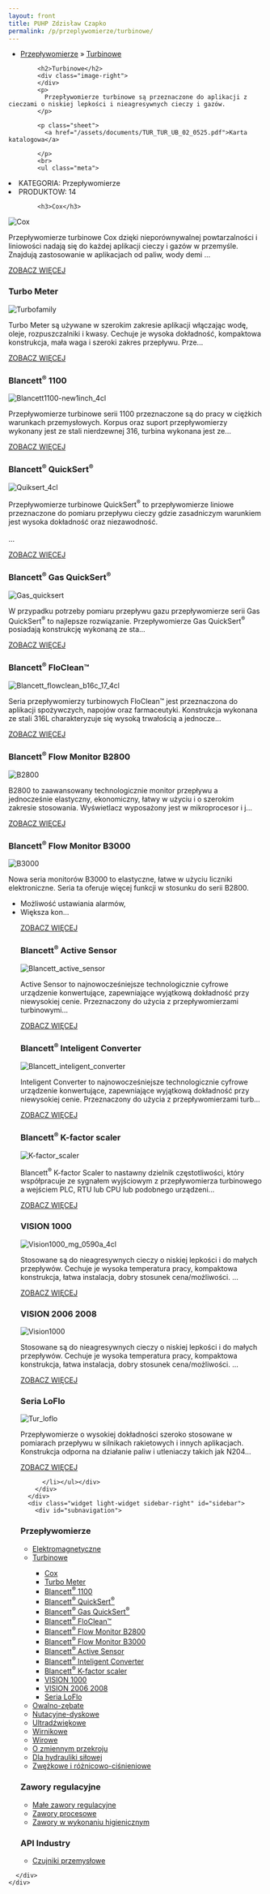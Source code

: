 ```yaml
---
layout: front
title: PUHP Zdzisław Czapko
permalink: /p/przeplywomierze/turbinowe/
---
```


<div id="content">
  <div class="wrapper-with-color-background">
    <div class="content-area-blog blog-background-sidebar-right">
      <div class="mainarea-left" id="mainarea">
        <div class="blogpost-blog3">
          <div class="post-content">
            <ul class="meta">
<li>
<a href="/p/przeplywomierze">Przepływomierze</a>
»
<a href="/p/przeplywomierze/turbinowe">Turbinowe</a>
</li>
</ul>

            <h2>Turbinowe</h2>
            <div class="image-right">
            </div>
            <p>
              Przepływomierze turbinowe są przeznaczone do aplikacji z cieczami o niskiej lepkości i nieagresywnych cieczy i gazów.
            </p>
            
            <p class="sheet">
              <a href="/assets/documents/TUR_TUR_UB_02_0525.pdf">Karta katalogowa</a>

            </p>
            <br>
            <ul class="meta">
<li>
KATEGORIA:
Przepływomierze
</li>
<li>
PRODUKTOW:
14
</li>
</ul>

            <h3>Cox</h3>
<span class="blog-img-wrapper">
<img alt="Cox" src="/assets/images/katalog_produktow/turbinowe/Cox.jpg">

</span>
<p>
Przepływomierze turbinowe Cox dzięki nieporównywalnej powtarzalności i liniowości nadają się do każdej aplikacji cieczy i gazów w przemyśle. Znajdują zastosowanie w aplikacjach od paliw, wody demi ...
</p>
<p class="separator">
<a class="more-link" href="/p/przeplywomierze/turbinowe/cox">
<span class="button-clear">ZOBACZ WIĘCEJ</span>
</a>

</p>
<h3>Turbo Meter</h3>
<span class="blog-img-wrapper">
<img alt="Turbofamily" src="/assets/images/katalog_produktow/turbinowe/TurboFamily.jpg">

</span>
<p>
Turbo Meter są używane w szerokim zakresie aplikacji włączając wodę, oleje, rozpuszczalniki i kwasy. Cechuje je wysoka dokładność, kompaktowa konstrukcja, mała waga i szeroki zakres przepływu. Prze...
</p>
<p class="separator">
<a class="more-link" href="/p/przeplywomierze/turbinowe/turbo-meter">
<span class="button-clear">ZOBACZ WIĘCEJ</span>
</a>

</p>
<h3>Blancett<sup>®</sup> 1100</h3>
<span class="blog-img-wrapper">
<img alt="Blancett1100-new1inch_4cl" src="/assets/images/katalog_produktow/turbinowe/Blancett1100-New1Inch_4Cl.png">

</span>
<p>
Przepływomierze turbinowe serii 1100 przeznaczone są do pracy w ciężkich warunkach przemysłowych. Korpus oraz suport przepływomierzy wykonany jest ze stali nierdzewnej 316, turbina wykonana jest ze...
</p>
<p class="separator">
<a class="more-link" href="/p/przeplywomierze/turbinowe/blancett-sup-sup-1100">
<span class="button-clear">ZOBACZ WIĘCEJ</span>
</a>

</p>
<h3>Blancett<sup>®</sup> QuickSert<sup>®</sup></h3>
<span class="blog-img-wrapper">
<img alt="Quiksert_4cl" src="/assets/images/katalog_produktow/turbinowe/Quiksert_4Cl.png">

</span>
<p>
Przepływomierze turbinowe QuickSert<sup>®</sup> to przepływomierze liniowe przeznaczone do pomiaru przepływu cieczy gdzie zasadniczym warunkiem jest wysoka dokładność oraz niezawodność.<br><br>...
</p>
<p class="separator">
<a class="more-link" href="/p/przeplywomierze/turbinowe/blancett-sup-sup-quicksert-sup-sup">
<span class="button-clear">ZOBACZ WIĘCEJ</span>
</a>

</p>
<h3>Blancett<sup>®</sup> Gas QuickSert<sup>®</sup></h3>
<span class="blog-img-wrapper">
<img alt="Gas_quicksert" src="/assets/images/katalog_produktow/turbinowe/Gas_QuickSert.png">

</span>
<p>
W przypadku potrzeby pomiaru przepływu gazu przepływomierze serii Gas QuickSert<sup>®</sup> to najlepsze rozwiązanie. Przepływomierze Gas QuickSert<sup>®</sup> posiadają konstrukcję wykonaną ze sta...
</p>
<p class="separator">
<a class="more-link" href="/p/przeplywomierze/turbinowe/blancett-sup-sup-gas-quicksert-sup-sup">
<span class="button-clear">ZOBACZ WIĘCEJ</span>
</a>

</p>
<h3>Blancett<sup>®</sup> FloClean™</h3>
<span class="blog-img-wrapper">
<img alt="Blancett_flowclean_b16c_17_4cl" src="/assets/images/katalog_produktow/turbinowe/Blancett_FlowClean_B16C_17_4Cl.png">

</span>
<p>
Seria przepływomierzy turbinowych FloClean™ jest przeznaczona do aplikacji spożywczych, napojów oraz farmaceutyki. Konstrukcja wykonana ze stali 316L charakteryzuje się wysoką trwałością a jednocze...
</p>
<p class="separator">
<a class="more-link" href="/p/przeplywomierze/turbinowe/blancett-sup-sup-floclean">
<span class="button-clear">ZOBACZ WIĘCEJ</span>
</a>

</p>
<h3>Blancett<sup>®</sup> Flow Monitor B2800</h3>
<span class="blog-img-wrapper">
<img alt="B2800" src="/assets/images/katalog_produktow/turbinowe/B2800.png">

</span>
<p>
B2800 to zaawansowany technologicznie monitor przepływu a jednocześnie elastyczny, ekonomiczny, łatwy w użyciu i o&nbsp;szerokim zakresie stosowania. Wyświetlacz wyposażony jest w mikroprocesor i j...
</p>
<p class="separator">
<a class="more-link" href="/p/przeplywomierze/turbinowe/blancett-sup-sup-flow-monitor-b2800">
<span class="button-clear">ZOBACZ WIĘCEJ</span>
</a>

</p>
<h3>Blancett<sup>®</sup> Flow Monitor B3000</h3>
<span class="blog-img-wrapper">
<img alt="B3000" src="/assets/images/katalog_produktow/turbinowe/B3000.png">

</span>
<p>
Nowa seria monitorów B3000 to elastyczne, łatwe w użyciu liczniki elektroniczne. Seria ta oferuje więcej funkcji w stosunku do serii B2800. </p><ul><li>Możliwość ustawiania alarmów,</li><li>Większa kon...
<p></p>
<p class="separator">
<a class="more-link" href="/p/przeplywomierze/turbinowe/blancett-sup-sup-flow-monitor-b3000">
<span class="button-clear">ZOBACZ WIĘCEJ</span>
</a>

</p>
<h3>Blancett<sup>®</sup> Active Sensor</h3>
<span class="blog-img-wrapper">
<img alt="Blancett_active_sensor" src="/assets/images/katalog_produktow/turbinowe/Blancett_Active_Sensor.png">

</span>
<p>
Active Sensor to najnowocześniejsze technologicznie cyfrowe urządzenie konwertujące, zapewniające wyjątkową dokładność przy niewysokiej cenie. Przeznaczony do użycia z przepływomierzami turbinowymi...
</p>
<p class="separator">
<a class="more-link" href="/p/przeplywomierze/turbinowe/blancett-sup-sup-active-sensor">
<span class="button-clear">ZOBACZ WIĘCEJ</span>
</a>

</p>
<h3>Blancett<sup>®</sup> Inteligent Converter</h3>
<span class="blog-img-wrapper">
<img alt="Blancett_inteligent_converter" src="/assets/images/katalog_produktow/turbinowe/Blancett_Inteligent_Converter.png">

</span>
<p>
Inteligent Converter to najnowocześniejsze technologicznie cyfrowe urządzenie konwertujące, zapewniające wyjątkową dokładność przy niewysokiej cenie. Przeznaczony do użycia z przepływomierzami turb...
</p>
<p class="separator">
<a class="more-link" href="/p/przeplywomierze/turbinowe/blancett-sup-sup-inteligent-converter">
<span class="button-clear">ZOBACZ WIĘCEJ</span>
</a>

</p>
<h3>Blancett<sup>®</sup> K-factor scaler</h3>
<span class="blog-img-wrapper">
<img alt="K-factor_scaler" src="/assets/images/katalog_produktow/turbinowe/K-factor_scaler.png">

</span>
<p>
Blancett<sup>®</sup> K-factor Scaler to nastawny dzielnik częstotliwości, który współpracuje ze sygnałem wyjściowym z przepływomierza turbinowego a wejściem PLC, RTU lub CPU lub podobnego urządzeni...
</p>
<p class="separator">
<a class="more-link" href="/p/przeplywomierze/turbinowe/blancett-sup-sup-k-factor-scaler">
<span class="button-clear">ZOBACZ WIĘCEJ</span>
</a>

</p>
<h3>VISION 1000</h3>
<span class="blog-img-wrapper">
<img alt="Vision1000_mg_0590a_4cl" src="/assets/images/katalog_produktow/turbinowe/Vision1000_MG_0590A_4Cl.jpg">

</span>
<p>
Stosowane są do nieagresywnych cieczy o&nbsp;niskiej lepkości i do małych przepływów. Cechuje je wysoka temperatura pracy, kompaktowa konstrukcja, łatwa instalacja, dobry stosunek cena/możliwości. ...
</p>
<p class="separator">
<a class="more-link" href="/p/przeplywomierze/turbinowe/vision-1000">
<span class="button-clear">ZOBACZ WIĘCEJ</span>
</a>

</p>
<h3>VISION 2006 2008</h3>
<span class="blog-img-wrapper">
<img alt="Vision1000" src="/assets/images/katalog_produktow/turbinowe/Vision1000.jpg">

</span>
<p>
Stosowane są do nieagresywnych cieczy o&nbsp;niskiej lepkości i do małych przepływów. Cechuje je wysoka temperatura pracy, kompaktowa konstrukcja, łatwa instalacja, dobry stosunek cena/możliwości. ...
</p>
<p class="separator">
<a class="more-link" href="/p/przeplywomierze/turbinowe/vision-2006-2008">
<span class="button-clear">ZOBACZ WIĘCEJ</span>
</a>

</p>
<h3>Seria LoFlo</h3>
<span class="blog-img-wrapper">
<img alt="Tur_loflo" src="/assets/images/katalog_produktow/turbinowe/TUR_LoFlo.jpg">

</span>
<p>
Przepływomierze o&nbsp;wysokiej dokładności szeroko stosowane w pomiarach przepływu w silnikach rakietowych i innych aplikacjach. Konstrukcja odporna na działanie paliw i&nbsp;utleniaczy takich jak N204...
</p>
<p class="separator">
<a class="more-link" href="/p/przeplywomierze/turbinowe/seria-loflo">
<span class="button-clear">ZOBACZ WIĘCEJ</span>
</a>

</p>

          </li></ul></div>
        </div>
      </div>
      <div class="widget light-widget sidebar-right" id="sidebar">
        <div id="subnavigation">
<h3>Przepływomierze</h3>
<ul class="subcategories">
<li class="category"><a href="/p/przeplywomierze/elektromagnetyczne">Elektromagnetyczne</a></li>
<li class="category"><a href="/p/przeplywomierze/turbinowe">Turbinowe</a></li>
<div class="light-widget">
<ul class="products">
<li class="product"><a href="/p/przeplywomierze/turbinowe/cox">Cox</a></li>
<li class="product"><a href="/p/przeplywomierze/turbinowe/turbo-meter">Turbo Meter</a></li>
<li class="product"><a href="/p/przeplywomierze/turbinowe/blancett-sup-sup-1100">Blancett<sup>®</sup> 1100</a></li>
<li class="product"><a href="/p/przeplywomierze/turbinowe/blancett-sup-sup-quicksert-sup-sup">Blancett<sup>®</sup> QuickSert<sup>®</sup></a></li>
<li class="product"><a href="/p/przeplywomierze/turbinowe/blancett-sup-sup-gas-quicksert-sup-sup">Blancett<sup>®</sup> Gas QuickSert<sup>®</sup></a></li>
<li class="product"><a href="/p/przeplywomierze/turbinowe/blancett-sup-sup-floclean">Blancett<sup>®</sup> FloClean™</a></li>
<li class="product"><a href="/p/przeplywomierze/turbinowe/blancett-sup-sup-flow-monitor-b2800">Blancett<sup>®</sup> Flow Monitor B2800</a></li>
<li class="product"><a href="/p/przeplywomierze/turbinowe/blancett-sup-sup-flow-monitor-b3000">Blancett<sup>®</sup> Flow Monitor B3000</a></li>
<li class="product"><a href="/p/przeplywomierze/turbinowe/blancett-sup-sup-active-sensor">Blancett<sup>®</sup> Active Sensor</a></li>
<li class="product"><a href="/p/przeplywomierze/turbinowe/blancett-sup-sup-inteligent-converter">Blancett<sup>®</sup> Inteligent Converter</a></li>
<li class="product"><a href="/p/przeplywomierze/turbinowe/blancett-sup-sup-k-factor-scaler">Blancett<sup>®</sup> K-factor scaler</a></li>
<li class="product"><a href="/p/przeplywomierze/turbinowe/vision-1000">VISION 1000</a></li>
<li class="product"><a href="/p/przeplywomierze/turbinowe/vision-2006-2008">VISION 2006 2008</a></li>
<li class="product"><a href="/p/przeplywomierze/turbinowe/seria-loflo">Seria LoFlo</a></li>
</ul>
</div>
<li class="category"><a href="/p/przeplywomierze/owalno-zebate">Owalno-zębate</a></li>
<li class="category"><a href="/p/przeplywomierze/nutacyjne-dyskowe">Nutacyjne-dyskowe</a></li>
<li class="category"><a href="/p/przeplywomierze/ultradzwiekowe">Ultradźwiękowe</a></li>
<li class="category"><a href="/p/przeplywomierze/wirnikowe">Wirnikowe</a></li>
<li class="category"><a href="/p/przeplywomierze/wirowe">Wirowe</a></li>
<li class="category"><a href="/p/przeplywomierze/o-zmiennym-przekroju">O zmiennym przekroju</a></li>
<li class="category"><a href="/p/przeplywomierze/dla-hydrauliki-silowej">Dla hydrauliki siłowej</a></li>
<li class="category"><a href="/p/przeplywomierze/zwezkowe-i-roznicowo-cisnieniowe">Zwężkowe i różnicowo-ciśnieniowe</a></li>
</ul>
<h3>Zawory regulacyjne</h3>
<ul class="subcategories">
<li class="category"><a href="/p/zawory-regulacyjne/male-zawory-regulacyjne">Małe zawory regulacyjne</a></li>
<li class="category"><a href="/p/zawory-regulacyjne/zawory-procesowe">Zawory procesowe</a></li>
<li class="category"><a href="/p/zawory-regulacyjne/zawory-w-wykonaniu-higienicznym">Zawory w wykonaniu higienicznym</a></li>
</ul>
<h3>API Industry</h3>
<ul class="subcategories">
<li class="category"><a href="/p/api-industry/czujniki-przemyslowe">Czujniki przemysłowe</a></li>
</ul>
</div>

        
      </div>
    </div>
  </div>
</div>